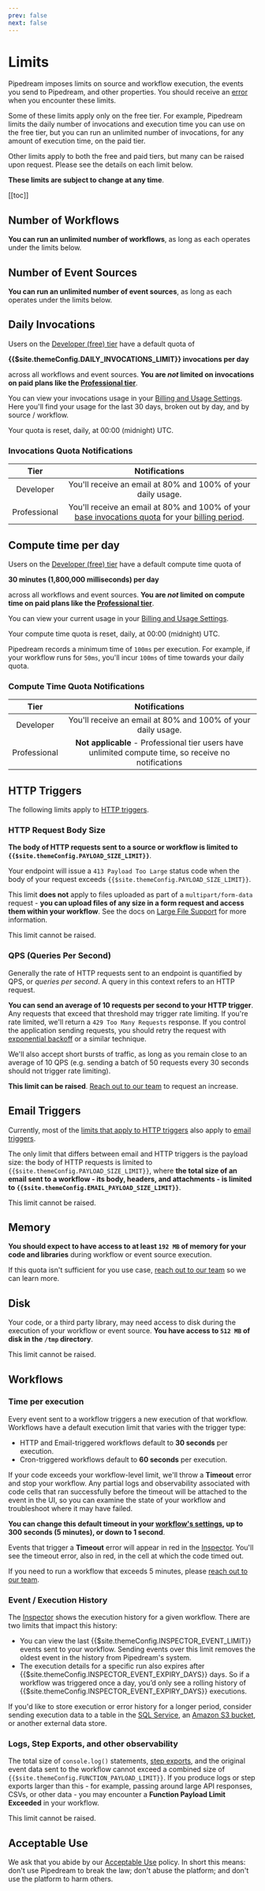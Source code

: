 ```yaml
---
prev: false
next: false
---
```


# Limits

Pipedream imposes limits on source and workflow execution, the events you send to Pipedream, and other properties. You should receive an [error](/errors/) when you encounter these limits.

Some of these limits apply only on the free tier. For example, Pipedream limits the daily number of invocations and execution time you can use on the free tier, but you can run an unlimited number of invocations, for any amount of execution time, on the paid tier.

Other limits apply to both the free and paid tiers, but many can be raised upon request. Please see the details on each limit below.

**These limits are subject to change at any time**.

[[toc]]

## Number of Workflows

**You can run an unlimited number of workflows**, as long as each operates under the limits below.

## Number of Event Sources

**You can run an unlimited number of event sources**, as long as each operates under the limits below.

## Daily Invocations

Users on the [Developer (free) tier](/pricing/#developer-tier) have a default quota of

**{{$site.themeConfig.DAILY_INVOCATIONS_LIMIT}} invocations per day**

across all workflows and event sources. **You are _not_ limited on invocations on paid plans like the [Professional tier](/pricing/#professional-tier)**.

You can view your invocations usage in your [Billing and Usage Settings](https://pipedream.com/settings/billing). Here you'll find your usage for the last 30 days, broken out by day, and by source / workflow.

Your quota is reset, daily, at 00:00 (midnight) UTC.

### Invocations Quota Notifications

|     Tier     |                                                                          Notifications                                                                          |
| :----------: | :-------------------------------------------------------------------------------------------------------------------------------------------------------------: |
|  Developer   |                                                  You'll receive an email at 80% and 100% of your daily usage.                                                   |
| Professional | You'll receive an email at 80% and 100% of your [base invocations quota](/pricing/#base-invocations-quota) for your [billing period](/pricing/#billing-period). |

## Compute time per day

Users on the [Developer (free) tier](/pricing/#developer-tier) have a default compute time quota of

**30 minutes (1,800,000 milliseconds) per day**

across all workflows and event sources. **You are _not_ limited on compute time on paid plans like the [Professional tier](/pricing/#professional-tier)**.

You can view your current usage in your [Billing and Usage Settings](https://pipedream.com/settings/billing).

Your compute time quota is reset, daily, at 00:00 (midnight) UTC.

Pipedream records a minimum time of `100ms` per execution. For example, if your workflow runs for `50ms`, you'll incur `100ms` of time towards your daily quota.

### Compute Time Quota Notifications

|     Tier     |                                             Notifications                                             |
| :----------: | :---------------------------------------------------------------------------------------------------: |
|  Developer   |                     You'll receive an email at 80% and 100% of your daily usage.                      |
| Professional | **Not applicable** - Professional tier users have unlimited compute time, so receive no notifications |

## HTTP Triggers

The following limits apply to [HTTP triggers](/workflows/steps/triggers/#http).

### HTTP Request Body Size

**The body of HTTP requests sent to a source or workflow is limited to `{{$site.themeConfig.PAYLOAD_SIZE_LIMIT}}`**.

Your endpoint will issue a `413 Payload Too Large` status code when the body of your request exceeds `{{$site.themeConfig.PAYLOAD_SIZE_LIMIT}}`.

This limit **does not** apply to files uploaded as part of a `multipart/form-data` request - **you can upload files of any size in a form request and access them within your workflow**. See the docs on [Large File Support](/workflows/steps/triggers/#large-file-support) for more information.

This limit cannot be raised.

### QPS (Queries Per Second)

Generally the rate of HTTP requests sent to an endpoint is quantified by QPS, or _queries per second_. A query in this context refers to an HTTP request.

**You can send an average of 10 requests per second to your HTTP trigger**. Any requests that exceed that threshold may trigger rate limiting. If you're rate limited, we'll return a `429 Too Many Requests` response. If you control the application sending requests, you should retry the request with [exponential backoff](https://cloud.google.com/storage/docs/exponential-backoff) or a similar technique.

We'll also accept short bursts of traffic, as long as you remain close to an average of 10 QPS (e.g. sending a batch of 50 requests every 30 seconds should not trigger rate limiting).

**This limit can be raised**. [Reach out to our team](/support/) to request an increase.

## Email Triggers

Currently, most of the [limits that apply to HTTP triggers](#http-triggers) also apply to [email triggers](/workflows/steps/triggers/#email).

The only limit that differs between email and HTTP triggers is the payload size: the body of HTTP requests is limited to `{{$site.themeConfig.PAYLOAD_SIZE_LIMIT}}`, where **the total size of an email sent to a workflow - its body, headers, and attachments - is limited to `{{$site.themeConfig.EMAIL_PAYLOAD_SIZE_LIMIT}}`**.

This limit cannot be raised.

## Memory

**You should expect to have access to at least `192 MB` of memory for your code and libraries** during workflow or event source execution.

If this quota isn't sufficient for you use case, [reach out to our team](/support/) so we can learn more.

## Disk

Your code, or a third party library, may need access to disk during the execution of your workflow or event source. **You have access to `512 MB` of disk in the `/tmp` directory**.

This limit cannot be raised.

## Workflows

### Time per execution

Every event sent to a workflow triggers a new execution of that workflow. Workflows have a default execution limit that varies with the trigger type:

- HTTP and Email-triggered workflows default to **30 seconds** per execution.
- Cron-triggered workflows default to **60 seconds** per execution.

If your code exceeds your workflow-level limit, we'll throw a **Timeout** error and stop your workflow. Any partial logs and observability associated with code cells that ran successfully before the timeout will be attached to the event in the UI, so you can examine the state of your workflow and troubleshoot where it may have failed.

**You can change this default timeout in your [workflow's settings](/workflows/settings/), up to 300 seconds (5 minutes), or down to 1 second**.

Events that trigger a **Timeout** error will appear in red in the [Inspector](/workflows/events/inspect/). You'll see the timeout error, also in red, in the cell at which the code timed out.

If you need to run a workflow that exceeds 5 minutes, please [reach out to our team](/support/).

### Event / Execution History

The [Inspector](/workflows/events/inspect/#the-inspector) shows the execution history for a given workflow. There are two limits that impact this history:

- You can view the last {{$site.themeConfig.INSPECTOR_EVENT_LIMIT}} events sent to your workflow. Sending events over this limit removes the oldest event in the history from Pipedream's system.
- The execution details for a specific run also expires after {{$site.themeConfig.INSPECTOR_EVENT_EXPIRY_DAYS}} days. So if a workflow was triggered once a day, you’d only see a rolling history of {{$site.themeConfig.INSPECTOR_EVENT_EXPIRY_DAYS}} executions.

If you'd like to store execution or error history for a longer period, consider sending execution data to a table in the [SQL Service](/destinations/sql/), an [Amazon S3 bucket](/destinations/s3/), or another external data store.

### Logs, Step Exports, and other observability

The total size of `console.log()` statements, [step exports](/workflows/steps/#step-exports), and the original event data sent to the workflow cannot exceed a combined size of `{{$site.themeConfig.FUNCTION_PAYLOAD_LIMIT}}`. If you produce logs or step exports larger than this - for example, passing around large API responses, CSVs, or other data - you may encounter a **Function Payload Limit Exceeded** in your workflow.

This limit cannot be raised.

## Acceptable Use

We ask that you abide by our [Acceptable Use](https://pipedream.com/terms/#b-acceptable-use) policy. In short this means: don't use Pipedream to break the law; don't abuse the platform; and don't use the platform to harm others.

<Footer />
